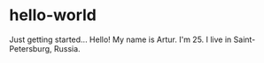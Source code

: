 # hello-world
Just getting started...
Hello! My name is Artur. I'm 25. I live in Saint-Petersburg, Russia.
